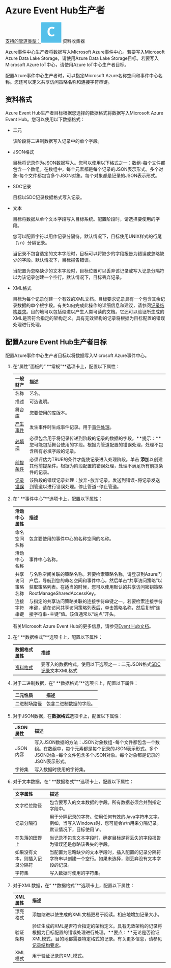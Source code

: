 # Azure Event Hub生产者

[支持的管道类型：](https://streamsets.com/documentation/controlhub/latest/help/datacollector/UserGuide/Pipeline_Configuration/ProductIcons_Doc.html#concept_mjg_ly5_pgb)![img](imgs/icon-SDC-20200310182951003.png) 资料收集器

Azure事件中心生产者将数据写入Microsoft Azure事件中心。若要写入Microsoft Azure Data Lake Storage，请使用Azure Data Lake Storage目标。若要写入Microsoft Azure IoT中心，请使用Azure IoT中心生产者目标。

配置Azure事件中心生产者时，可以指定Microsoft Azure名称空间和事件中心名称。您还可以定义共享访问策略名称和连接字符串键。

## 资料格式

Azure Event Hub生产者目标根据您选择的数据格式将数据写入Microsoft Azure Event Hub。您可以使用以下数据格式：

- 二元

  该阶段将二进制数据写入记录中的单个字段。

- JSON格式

  目标将记录作为JSON数据写入。您可以使用以下格式之一：数组-每个文件都包含一个数组。在数组中，每个元素都是每个记录的JSON表示形式。多个对象-每个文件都包含多个JSON对象。每个对象都是记录的JSON表示形式。

- SDC记录

  目标以SDC记录数据格式写入记录。

- 文本

  目标将数据从单个文本字段写入目标系统。配置阶段时，请选择要使用的字段。

  您可以配置字符以用作记录分隔符。默认情况下，目标使用UNIX样式的行尾（\ n）分隔记录。

  当记录不包含选定的文本字段时，目标可以将缺少的字段报告为错误或忽略缺少的字段。默认情况下，目标报告错误。

  当配置为忽略缺少的文本字段时，目标位置可以丢弃该记录或写入记录分隔符以为该记录创建一个空行。默认情况下，目标丢弃记录。

- XML格式

  目标为每个记录创建一个有效的XML文档。目标要求记录具有一个包含其余记录数据的单个根字段。有关如何完成此操作的详细信息和建议，请参阅[记录结构要求](https://streamsets.com/documentation/controlhub/latest/help/datacollector/UserGuide/Data_Formats/WritingXML.html#concept_cmn_hml_r1b)。目的地可以包括缩进以产生人类可读的文档。它还可以验证所生成的XML是否符合指定的架构定义。具有无效架构的记录将根据为目标配置的错误处理进行处理。

## 配置Azure Event Hub生产者目标

配置Azure事件中心生产者目标以将数据写入Microsoft Azure事件中心。

1. 在“属性”面板的“ **常规”**选项卡上，配置以下属性：

   | 一般财产                                                     | 描述                                                         |
   | :----------------------------------------------------------- | :----------------------------------------------------------- |
   | 名称                                                         | 艺名。                                                       |
   | 描述                                                         | 可选说明。                                                   |
   | 舞台库                                                       | 您要使用的库版本。                                           |
   | [产生事件](https://streamsets.com/documentation/controlhub/latest/help/datacollector/UserGuide/Event_Handling/EventFramework-Title.html#concept_zrl_mhn_lx) | 发生事件时生成事件记录。用于[事件处理](https://streamsets.com/documentation/controlhub/latest/help/datacollector/UserGuide/Event_Handling/EventFramework-Title.html#concept_cph_5h4_lx)。 |
   | [必填项](https://streamsets.com/documentation/controlhub/latest/help/datacollector/UserGuide/Pipeline_Design/DroppingUnwantedRecords.html#concept_dnj_bkm_vq) | 必须包含用于将记录传递到阶段的记录的数据的字段。**提示：**您可能包括舞台使用的字段。根据为管道配置的错误处理，处理不包含所有必填字段的记录。 |
   | [前提条件](https://streamsets.com/documentation/controlhub/latest/help/datacollector/UserGuide/Pipeline_Design/DroppingUnwantedRecords.html#concept_msl_yd4_fs) | 必须评估为TRUE的条件才能使记录进入处理阶段。单击 **添加**以创建其他前提条件。根据为阶段配置的错误处理，处理不满足所有前提条件的记录。 |
   | [记录错误](https://streamsets.com/documentation/controlhub/latest/help/datacollector/UserGuide/Pipeline_Design/ErrorHandling.html#concept_atr_j4y_5r) | 该阶段的错误记录处理：放弃-放弃记录。发送到错误-将记录发送到管道以进行错误处理。停止管道-停止管道。 |

2. 在“ **事件中心”**选项卡上，配置以下属性：

   | 活动中心属性     | 描述                                                         |
   | :--------------- | :----------------------------------------------------------- |
   | 命名空间名称     | 包含要使用的事件中心的名称空间的名称。                       |
   | 活动中心名称     | 事件中心名称。                                               |
   | 共享访问策略名称 | 与名称空间关联的策略名称。若要检索策略名称，请登录到Azure门户后，导航到您的命名空间和事件中心，然后单击“共享访问策略”以获取策略列表。在适当的时候，您可以使用默认的共享访问密钥策略RootManageSharedAccessKey。 |
   | 连接字符串键     | 与指定的共享访问策略关联的连接字符串键之一。若要检索连接字符串键，请在访问共享访问策略列表后，单击策略名称，然后复制“连接字符串-主键”值。该值通常以“端点”开头。 |

   有关Microsoft Azure Event Hub的更多信息，请参见[Event Hub文档](https://docs.microsoft.com/en-us/azure/event-hubs/)。

3. 在“ **数据格式”**选项卡上，配置以下属性：

   | 数据格式属性                                                 | 描述                                                         |
   | :----------------------------------------------------------- | :----------------------------------------------------------- |
   | [资料格式](https://streamsets.com/documentation/controlhub/latest/help/datacollector/UserGuide/Destinations/AzureEventHubProducer.html#concept_zpk_wsx_1bb) | 要写入的数据格式。使用以下选项之一：二元JSON格式[SDC记录](https://streamsets.com/documentation/controlhub/latest/help/datacollector/UserGuide/Pipeline_Design/SDCRecordFormat.html#concept_qkk_mwk_br)文本XML格式 |

4. 对于二进制数据，在“ **数据格式”**选项卡上，配置以下属性：

   | 二元性质     | 描述                   |
   | :----------- | :--------------------- |
   | 二进制场路径 | 包含二进制数据的字段。 |

5. 对于JSON数据，在**数据格式**选项卡上，配置以下属性：

   | JSON属性 | 描述                                                         |
   | :------- | :----------------------------------------------------------- |
   | JSON内容 | 写入JSON数据的方法：JSON对象数组-每个文件都包含一个数组。在数组中，每个元素都是每个记录的JSON表示形式。多个JSON对象-每个文件包含多个JSON对象。每个对象都是记录的JSON表示形式。 |
   | 字符集   | 写入数据时使用的字符集。                                     |

6. 对于文本数据，在“ **数据格式”**选项卡上，配置以下属性：

   | 文字属性                       | 描述                                                         |
   | :----------------------------- | :----------------------------------------------------------- |
   | 文字栏位路径                   | 包含要写入的文本数据的字段。所有数据必须合并到指定字段中。   |
   | 记录分隔符                     | 用于分隔记录的字符。使用任何有效的Java字符串文字。例如，当写入Windows时，您可能会\r\n用来分隔记录。默认情况下，目标使用 \n。 |
   | 在失落的田野上                 | 当记录不包含文本字段时，确定目标是将丢失的字段报告为错误还是忽略该丢失的字段。 |
   | 如果没有文本，则插入记录分隔符 | 当配置为忽略缺少的文本字段时，插入配置的记录分隔符字符串以创建一个空行。如果未选择，则丢弃没有文本字段的记录。 |
   | 字符集                         | 写入数据时使用的字符集。                                     |

7. 对于XML数据，在“ **数据格式”**选项卡上，配置以下属性：

   | XML属性  | 描述                                                         |
   | :------- | :----------------------------------------------------------- |
   | 漂亮格式 | 添加缩进以使生成的XML文档更易于阅读。相应地增加记录大小。    |
   | 验证架构 | 验证生成的XML是否符合指定的架构定义。具有无效架构的记录将根据为目标配置的错误处理进行处理。**要点：**无论是否验证XML模式，目的地都需要特定格式的记录。有关更多信息，请参见[记录结构要求](https://streamsets.com/documentation/controlhub/latest/help/datacollector/UserGuide/Data_Formats/WritingXML.html#concept_cmn_hml_r1b)。 |
   | XML模式  | 用于验证记录的XML模式。                                      |